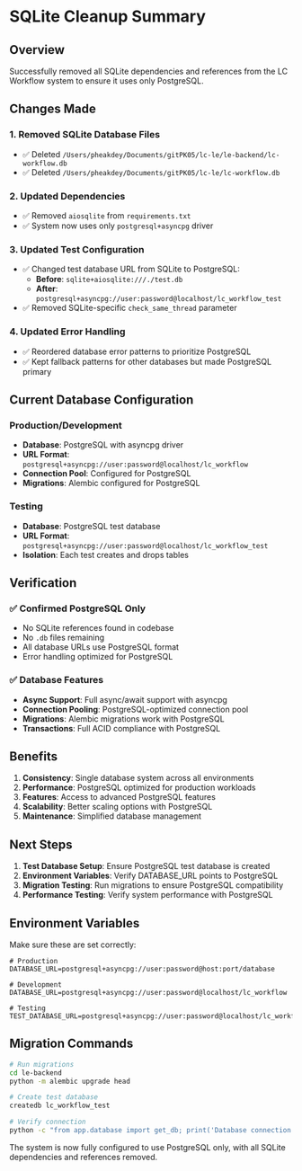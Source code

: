 # SQLite Cleanup Summary

## Overview
Successfully removed all SQLite dependencies and references from the LC Workflow system to ensure it uses only PostgreSQL.

## Changes Made

### 1. Removed SQLite Database Files
- ✅ Deleted `/Users/pheakdey/Documents/gitPK05/lc-le/le-backend/lc-workflow.db`
- ✅ Deleted `/Users/pheakdey/Documents/gitPK05/lc-le/lc-workflow.db`

### 2. Updated Dependencies
- ✅ Removed `aiosqlite` from `requirements.txt`
- ✅ System now uses only `postgresql+asyncpg` driver

### 3. Updated Test Configuration
- ✅ Changed test database URL from SQLite to PostgreSQL:
  - **Before**: `sqlite+aiosqlite:///./test.db`
  - **After**: `postgresql+asyncpg://user:password@localhost/lc_workflow_test`
- ✅ Removed SQLite-specific `check_same_thread` parameter

### 4. Updated Error Handling
- ✅ Reordered database error patterns to prioritize PostgreSQL
- ✅ Kept fallback patterns for other databases but made PostgreSQL primary

## Current Database Configuration

### Production/Development
- **Database**: PostgreSQL with asyncpg driver
- **URL Format**: `postgresql+asyncpg://user:password@localhost/lc_workflow`
- **Connection Pool**: Configured for PostgreSQL
- **Migrations**: Alembic configured for PostgreSQL

### Testing
- **Database**: PostgreSQL test database
- **URL Format**: `postgresql+asyncpg://user:password@localhost/lc_workflow_test`
- **Isolation**: Each test creates and drops tables

## Verification

### ✅ Confirmed PostgreSQL Only
- No SQLite references found in codebase
- No `.db` files remaining
- All database URLs use PostgreSQL format
- Error handling optimized for PostgreSQL

### ✅ Database Features
- **Async Support**: Full async/await support with asyncpg
- **Connection Pooling**: PostgreSQL-optimized connection pool
- **Migrations**: Alembic migrations work with PostgreSQL
- **Transactions**: Full ACID compliance with PostgreSQL

## Benefits

1. **Consistency**: Single database system across all environments
2. **Performance**: PostgreSQL optimized for production workloads
3. **Features**: Access to advanced PostgreSQL features
4. **Scalability**: Better scaling options with PostgreSQL
5. **Maintenance**: Simplified database management

## Next Steps

1. **Test Database Setup**: Ensure PostgreSQL test database is created
2. **Environment Variables**: Verify DATABASE_URL points to PostgreSQL
3. **Migration Testing**: Run migrations to ensure PostgreSQL compatibility
4. **Performance Testing**: Verify system performance with PostgreSQL

## Environment Variables

Make sure these are set correctly:

```env
# Production
DATABASE_URL=postgresql+asyncpg://user:password@host:port/database

# Development
DATABASE_URL=postgresql+asyncpg://user:password@localhost/lc_workflow

# Testing
TEST_DATABASE_URL=postgresql+asyncpg://user:password@localhost/lc_workflow_test
```

## Migration Commands

```bash
# Run migrations
cd le-backend
python -m alembic upgrade head

# Create test database
createdb lc_workflow_test

# Verify connection
python -c "from app.database import get_db; print('Database connection OK')"
```

The system is now fully configured to use PostgreSQL only, with all SQLite dependencies and references removed.
